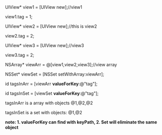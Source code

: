 UIView* view1 = [UIView new];//view1

view1.tag = 1;

UIView* view2 = [UIView new];//this is view2

view2.tag = 2;

UIView* view3 = [UIView new];//view3

view3.tag = 2;

NSArray* viewArr = @[view1,view2,view3];//view array

NSSet* viewSet = [NSSet setWithArray:viewArr];


id  tagsInArr = [viewArr **valueForKey**:@"tag"];

id  tagsInSet = [viewSet **valueForKey**:@"tag"];


tagsInArr is a array with objects @1,@2,@2

tagsInSet is a set  with objects:  @1,@2


**note: 1. valueForKey can find with keyPath, 2. Set will eliminate the same object**